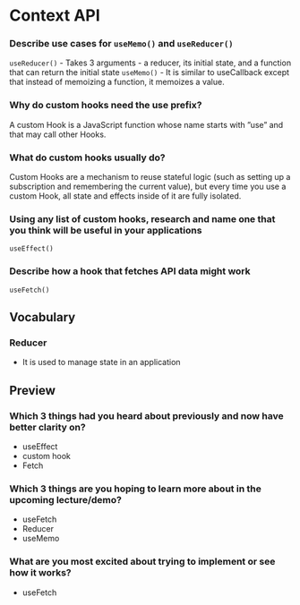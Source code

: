 # Context API

### Describe use cases for `useMemo()` and `useReducer()`
`useReducer()` - Takes 3 arguments - a reducer, its initial state, and a function that can return the initial state 
`useMemo()` - It is similar to useCallback except that instead of memoizing a function, it memoizes a value.

### Why do custom hooks need the use prefix?
A custom Hook is a JavaScript function whose name starts with ”use” and that may call other Hooks.

### What do custom hooks usually do?
Custom Hooks are a mechanism to reuse stateful logic (such as setting up a subscription and remembering the current value), but every time you use a custom Hook, all state and effects inside of it are fully isolated.

### Using any list of custom hooks, research and name one that you think will be useful in your applications
`useEffect()`

### Describe how a hook that fetches API data might work
`useFetch()`

## Vocabulary
### Reducer
- It is used to manage state in an application

## Preview

### Which 3 things had you heard about previously and now have better clarity on?
- useEffect
- custom hook
- Fetch

### Which 3 things are you hoping to learn more about in the upcoming lecture/demo?
- useFetch
- Reducer
- useMemo

### What are you most excited about trying to implement or see how it works?
- useFetch


